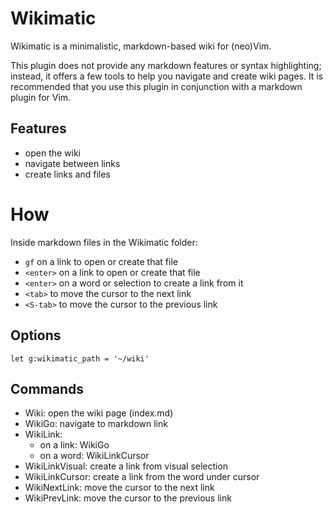 # Wikimatic

Wikimatic is a minimalistic, markdown-based wiki for (neo)Vim.

This plugin does not provide any markdown features or syntax highlighting;
instead, it offers a few tools to help you navigate and create wiki pages. It is
recommended that you use this plugin in conjunction with a markdown plugin for
Vim.

## Features

- open the wiki
- navigate between links
- create links and files

# How

Inside markdown files in the Wikimatic folder:

- `gf` on a link to open or create that file
- `<enter>` on a link to open or create that file
- `<enter>` on a word or selection to create a link from it
- `<tab>` to move the cursor to the next link
- `<S-tab>` to move the cursor to the previous link

## Options

```
let g:wikimatic_path = '~/wiki'
```

## Commands

- Wiki: open the wiki page (index.md)
- WikiGo: navigate to markdown link
- WikiLink:
  - on a link: WikiGo
  - on a word: WikiLinkCursor
- WikiLinkVisual: create a link from visual selection
- WikiLinkCursor: create a link from the word under cursor
- WikiNextLink: move the cursor to the next link
- WikiPrevLink: move the cursor to the previous link
